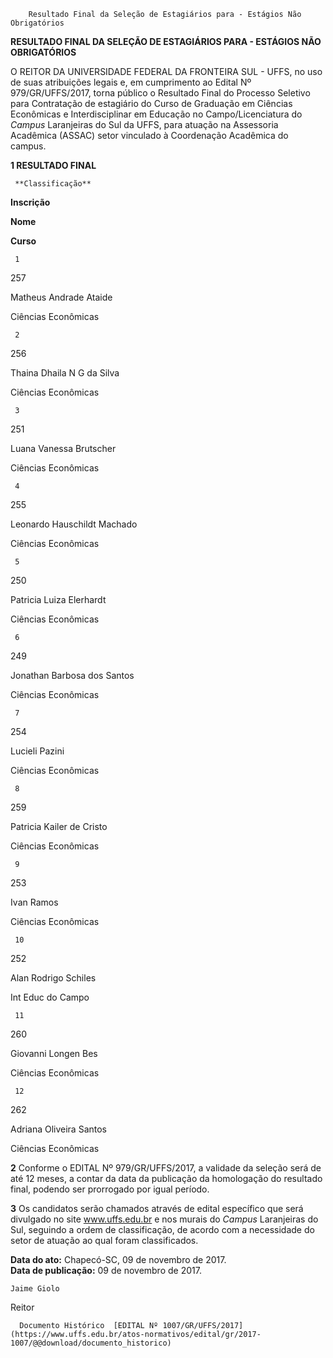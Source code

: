         Resultado Final da Seleção de Estagiários para - Estágios Não Obrigatórios  

**RESULTADO FINAL DA SELEÇÃO DE ESTAGIÁRIOS PARA - ESTÁGIOS NÃO OBRIGATÓRIOS**

  

 O REITOR DA UNIVERSIDADE FEDERAL DA FRONTEIRA SUL - UFFS, no uso de suas atribuições legais e, em cumprimento ao Edital Nº 979/GR/UFFS/2017, torna público o Resultado Final do Processo Seletivo para Contratação de estagiário do Curso de Graduação em Ciências Econômicas e Interdisciplinar em Educação no Campo/Licenciatura do *Campus* Laranjeiras do Sul da UFFS, para atuação na Assessoria Acadêmica (ASSAC) setor vinculado à Coordenação Acadêmica do campus.

  **1 RESULTADO FINAL**

     **Classificação**

   **Inscrição**

   **Nome**

   **Curso**

     1

   257

   Matheus Andrade Ataide

   Ciências Econômicas

     2

   256

   Thaina Dhaila N G da Silva

   Ciências Econômicas

     3

   251

   Luana Vanessa Brutscher

   Ciências Econômicas

     4

   255

   Leonardo Hauschildt Machado

   Ciências Econômicas

     5

   250

   Patricia Luiza Elerhardt

   Ciências Econômicas

     6

   249

   Jonathan Barbosa dos Santos

   Ciências Econômicas

     7

   254

   Lucieli Pazini

   Ciências Econômicas

     8

   259

   Patricia Kailer de Cristo

   Ciências Econômicas

     9

   253

   Ivan Ramos

   Ciências Econômicas

     10

   252

   Alan Rodrigo Schiles

   Int Educ do Campo

     11

   260

   Giovanni Longen Bes

   Ciências Econômicas

     12

   262

   Adriana Oliveira Santos

   Ciências Econômicas

      

 **2** Conforme o EDITAL Nº 979/GR/UFFS/2017, a validade da seleção será de até 12 meses, a contar da data da publicação da homologação do resultado final, podendo ser prorrogado por igual período.

  

 **3** Os candidatos serão chamados através de edital específico que será divulgado no site www.uffs.edu.br e nos murais do *Campus* Laranjeiras do Sul, seguindo a ordem de classificação, de acordo com a necessidade do setor de atuação ao qual foram classificados.

   **Data do ato:** Chapecó-SC, 09 de novembro de 2017.   
 **Data de publicação:**  09 de novembro de 2017. 

    Jaime Giolo   
 Reitor 

      Documento Histórico  [EDITAL Nº 1007/GR/UFFS/2017](https://www.uffs.edu.br/atos-normativos/edital/gr/2017-1007/@@download/documento_historico)     
      